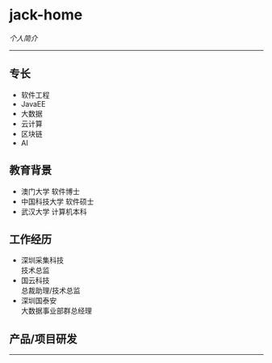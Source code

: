 jack-home
=
*个人简介*

---
## 专长
- 软件工程
- JavaEE 
- 大数据
- 云计算
- 区块链
- AI
## 教育背景
- 澳门大学 软件博士
- 中国科技大学 软件硕士
- 武汉大学 计算机本科

## 工作经历
- 深圳采集科技  
技术总监  
- 国云科技  
总裁助理/技术总监
- 深圳国泰安  
大数据事业部群总经理  
  
产品/项目研发
-
---
